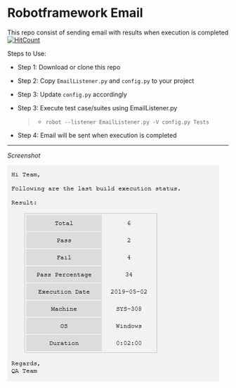 # Robotframework Email

This repo consist of sending email with results when execution is completed [![HitCount](http://hits.dwyl.io/adiralashiva8/robotframework-email.svg)](http://hits.dwyl.io/adiralashiva8/robotframework-email)

Steps to Use:

 - Step 1: Download or clone this repo
 
 - Step 2: Copy `EmailListener.py` and `config.py` to your project

 - Step 3: Update `config.py` accordingly

 - Step 3: Execute test case/suites using EmailListener.py
   > - `robot --listener EmailListener.py -V config.py Tests` 

 - Step 4: Email will be sent when execution is completed

---

*Screenshot*

<img src="/EmailResult.jpg" alt="EmailResult">
